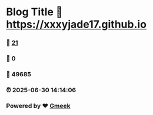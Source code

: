 # Blog Title :link: https://xxxyjade17.github.io 
### :page_facing_up: [21](https://xxxyjade17.github.io/tag.html) 
### :speech_balloon: 0 
### :hibiscus: 49685 
### :alarm_clock: 2025-06-30 14:14:06 
### Powered by :heart: [Gmeek](https://github.com/Meekdai/Gmeek)

